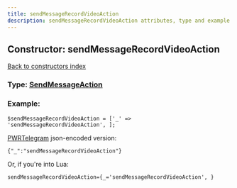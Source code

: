 ```yaml
---
title: sendMessageRecordVideoAction
description: sendMessageRecordVideoAction attributes, type and example
---
```

## Constructor: sendMessageRecordVideoAction  
[Back to constructors index](index.md)






### Type: [SendMessageAction](../types/SendMessageAction.md)


### Example:

```
$sendMessageRecordVideoAction = ['_' => 'sendMessageRecordVideoAction', ];
```  

[PWRTelegram](https://pwrtelegram.xyz) json-encoded version:

```
{"_":"sendMessageRecordVideoAction"}
```


Or, if you're into Lua:  


```
sendMessageRecordVideoAction={_='sendMessageRecordVideoAction', }

```



